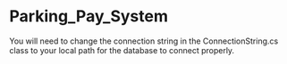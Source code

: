 # Parking_Pay_System
You will need to change the connection string in the ConnectionString.cs class to your local path for the database to connect properly.
